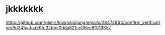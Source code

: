 # jkkkkkkk
https://github.com/users/kownsoojung/emails/28474864/confirm_verification/9d241aafaa59fc32bbc0dda821ce06ee6f019357
